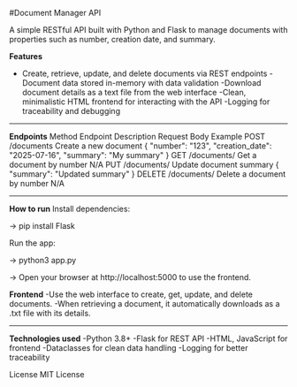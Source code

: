 #Document Manager API

A simple RESTful API built with Python and Flask to manage documents with properties such as number, creation date, and summary.

**Features**
- Create, retrieve, update, and delete documents via REST endpoints
-Document data stored in-memory with data validation
-Download document details as a text file from the web interface
-Clean, minimalistic HTML frontend for interacting with the API
-Logging for traceability and debugging

---

**Endpoints**
Method	Endpoint	Description	Request Body Example
POST	/documents	Create a new document	{ "number": "123", "creation_date": "2025-07-16", "summary": "My summary" }
GET	/documents/<number>	Get a document by number	N/A
PUT	/documents/<number>	Update document summary	{ "summary": "Updated summary" }
DELETE	/documents/<number>	Delete a document by number	N/A

---

**How to run**
Install dependencies:

-> pip install Flask

Run the app:

-> python3 app.py

-> Open your browser at http://localhost:5000 to use the frontend.

**Frontend**
-Use the web interface to create, get, update, and delete documents.
-When retrieving a document, it automatically downloads as a .txt file with its details.

---

**Technologies used**
-Python 3.8+
-Flask for REST API
-HTML, JavaScript for frontend
-Dataclasses for clean data handling
-Logging for better traceability

License
MIT License
